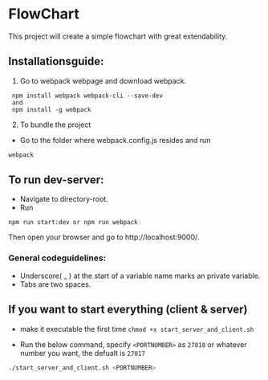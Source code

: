 # FlowChart
This project will create a simple flowchart with great extendability.


## Installationsguide:
1. Go to webpack webpage and download webpack.
```
 npm install webpack webpack-cli --save-dev 
 and
 npm install -g webpack
```

2. To bundle the project 
* Go to the folder where webpack.config.js resides and run
```bash
webpack
```

## To run dev-server:
* Navigate to directory-root.
* Run 
```
npm run start:dev or npm run webpack
```
Then open your browser and go to http://localhost:9000/.

### General codeguidelines:
* Underscore( _ ) at the start of a variable name marks an private variable.
* Tabs are two spaces.


## If you want to start everything (client & server)
* make it executable the first time
`chmod +x start_server_and_client.sh` 


* Run the below command, specify `<PORTNUMBER>` as `27018` or whatever number you want, the defualt is `27017`
```sh
./start_server_and_client.sh <PORTNUMBER>
```